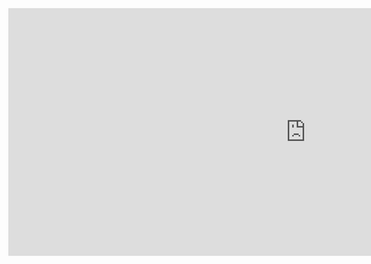 
<div class="overscroll-contain">
<iframe src="https://rplace.youzhidanbairu.eu.org/ace" height="500" width="1200" frameborder="0" scrolling="0" ></iframe>
</div>







